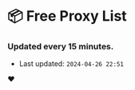 # :package: Free Proxy List
### Updated every 15 minutes.

- Last updated: `2024-04-26 22:51`

:heart:
